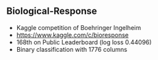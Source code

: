 ## Biological-Response
- Kaggle competition of Boehringer Ingelheim
- https://www.kaggle.com/c/bioresponse
- 168th on Public Leaderboard (log loss 0.44096)
- Binary classification with 1776 columns
